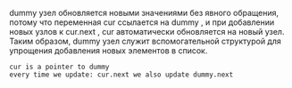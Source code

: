 dummy  узел обновляется новыми значениями без явного обращения, потому что переменная  cur  ссылается на  dummy , и при добавлении новых узлов к  cur.next ,  cur  автоматически обновляется на новый узел. Таким образом,  dummy  узел служит вспомогательной структурой для упрощения добавления новых элементов в список.



    cur is a pointer to dummy
    every time we update: cur.next we also update dummy.next 